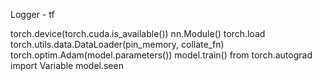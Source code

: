 Logger - tf

torch.device(torch.cuda.is_available())
nn.Module()
torch.load
torch.utils.data.DataLoader(pin_memory, collate_fn)
torch.optim.Adam(model.parameters())
model.train()
from torch.autograd import Variable
model.seen